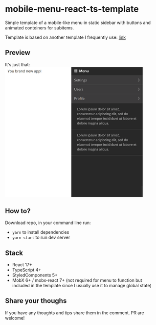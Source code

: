 # mobile-menu-react-ts-template
Simple template of a mobile-like menu in static sidebar with buttons and animated conteiners for subitems.

Template is based on another template I frequently use: [link](https://github.com/YesIDont/react-type-script-template)

## Preview
It's just that:
<img src="./demo/menu-demo.gif" width="450" style="max-width: 100%" />

## How to?
Download repo, in your command line run:
- ```yarn``` to install dependencies
- ```yarn start``` to run dev server  

## Stack
- React 17+
- TypeScript 4+
- StyledComponents 5+
- MobX 6+ / mobx-react 7+ (not required for menu to function but included in the template since I usually use it to manage global state)

## Share your thoughs
If you have any thoughts and tips share them in the comment. PR are welcome!